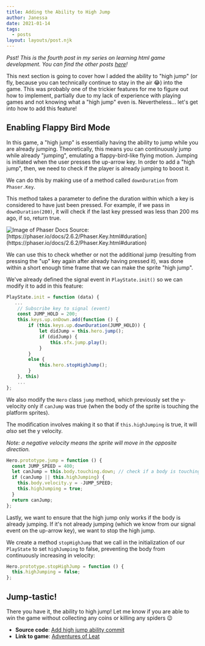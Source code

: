 ```yaml
---
title: Adding the Ability to High Jump
author: Janessa
date: 2021-01-14
tags:
  - posts
layout: layouts/post.njk
---
```


_Psst! This is the fourth post in my series on learning html game development. You can find the other posts [here](https://www.janessatran.com/tags/#game-dev)!_

This next section is going to cover how I added the ability to "high jump" (or fly, because you can technically continue to stay in the air 😂) into the game. This was probably one of the trickier features for me to figure out how to implement, partially due to my lack of experience with playing games and not knowing what a "high jump" even is. Nevertheless... let's get into how to add this feature!

## Enabling Flappy Bird Mode

In this game, a "high jump" is essentially having the ability to jump while you are already jumping. Theoretically, this means you can continuously jump while already "jumping", emulating a flappy-bird-like flying motion. Jumping is initiated when the user presses the up-arrow key. In order to add a "high jump", then, we need to check if the player is already jumping to boost it.

We can do this by making use of a method called `downDuration` from `Phaser.Key`.

This method takes a parameter to define the duration within which a key is considered to have just been pressed. For example, if we pass in `downDuration(200)`, it will check if the last key pressed was less than 200 ms ago, if so, return true.

<img src="https://i.imgur.com/YiTcmet.png" alt="Image of Phaser Docs">
Source: [https://phaser.io/docs/2.6.2/Phaser.Key.html#duration](https://phaser.io/docs/2.6.2/Phaser.Key.html#duration)

We can use this to check whether or not the additional jump (resulting from pressing the "up" key again after already having pressed it), was done within a short enough time frame that we can make the sprite "high jump".

We've already defined the signal event in `PlayState.init()` so we can modify it to add in this feature:

```js
PlayState.init = function (data) {
   ...
    // Subscribe key to signal (event)
    const JUMP_HOLD = 200;
    this.keys.up.onDown.add(function () {
        if (this.keys.up.downDuration(JUMP_HOLD)) {
            let didJump = this.hero.jump();
            if (didJump) {
                this.sfx.jump.play();
            }
        }
        else {
            this.hero.stopHighJump();
        }
    }, this)
    ...
};
```

We also modify the `Hero` class `jump` method, which previously set the y-velocity only if `canJump` was true (when the body of the sprite is touching the platform sprites).

The modification involves making it so that if `this.highJumping` is true, it will _also_ set the y velocity.

_Note:_ _a negative velocity means the sprite will move in the opposite direction._

```js
Hero.prototype.jump = function () {
  const JUMP_SPEED = 400;
  let canJump = this.body.touching.down; // check if a body is touching another body
  if (canJump || this.highJumping) {
    this.body.velocity.y = -JUMP_SPEED;
    this.highJumping = true;
  }
  return canJump;
};
```

Lastly, we want to ensure that the high jump only works if the body is already jumping. If it's not already jumping (which we know from our signal event on the up-arrow key), we want to stop the high jump.

We create a method `stopHighJump` that we call in the initialization of our `PlayState` to set `highJumping` to false, preventing the body from continuously increasing in velocity:

```js
Hero.prototype.stopHighJump = function () {
  this.highJumping = false;
};
```

## Jump-tastic!

There you have it, the ability to high jump! Let me know if you are able to win the game without collecting any coins or killing any spiders 😉

- **Source code**: [Add high jump ability commit](https://github.com/janessatran/html5game/commit/17ffabc93a08845db41fa84be25380a906f71f7b)
- **Link to game**: [Adventures of Leat](https://janessatran.github.io/html5game/)
